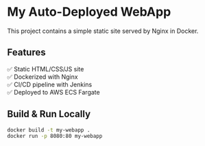 # My Auto-Deployed WebApp

This project contains a simple static site served by Nginx in Docker.

## Features
✅ Static HTML/CSS/JS site  
✅ Dockerized with Nginx  
✅ CI/CD pipeline with Jenkins  
✅ Deployed to AWS ECS Fargate

## Build & Run Locally

```bash
docker build -t my-webapp .
docker run -p 8080:80 my-webapp
